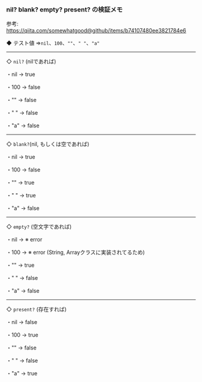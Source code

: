 ### nil? blank? empty? present? の検証メモ ###

参考: https://qiita.com/somewhatgood@github/items/b74107480ee3821784e6

◆ テスト値
	⇒`nil`、`100`、`""`、`" "`、`"a"`

----------------------------------------------------------------------------------------
◇ `nil?` (nilであれば)

・nil → true

・100 → false

・""  → false

・" " → false

・"a" → false

----------------------------------------------------------------------------------------
◇ `blank?`(nil, もしくは空であれば)


・nil → true

・100 → false

・""  → true

・" " → true

・"a" → false


----------------------------------------------------------------------------------------
◇ `empty?` (空文字であれば)

・nil → ※ error

・100 → ※ error (String, Arrayクラスに実装されてるため)

・""  → true

・" " → false

・"a" → false


----------------------------------------------------------------------------------------
◇ `present?` (存在すれば)

・nil → false

・100 → true

・""  → false

・" " → false

・"a" → true

